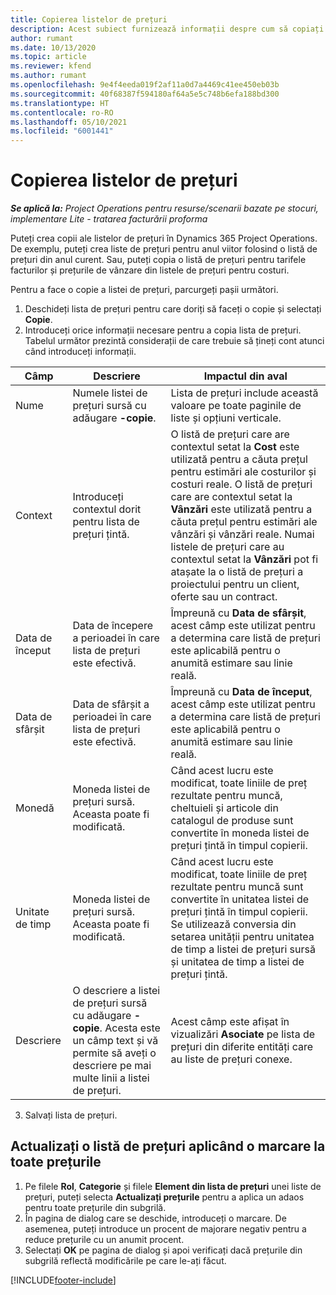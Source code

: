 ```yaml
---
title: Copierea listelor de prețuri
description: Acest subiect furnizează informații despre cum să copiați listele de prețuri în Project Operations.
author: rumant
ms.date: 10/13/2020
ms.topic: article
ms.reviewer: kfend
ms.author: rumant
ms.openlocfilehash: 9e4f4eeda019f2af11a0d7a4469c41ee450eb03b
ms.sourcegitcommit: 40f68387f594180af64a5e5c748b6efa188bd300
ms.translationtype: HT
ms.contentlocale: ro-RO
ms.lasthandoff: 05/10/2021
ms.locfileid: "6001441"
---
```

# <a name="copy-price-lists"></a>Copierea listelor de prețuri

_**Se aplică la:** Project Operations pentru resurse/scenarii bazate pe stocuri, implementare Lite - tratarea facturării proforma_

Puteți crea copii ale listelor de prețuri în Dynamics 365 Project Operations. De exemplu, puteți crea liste de prețuri pentru anul viitor folosind o listă de prețuri din anul curent.  Sau, puteți copia o listă de prețuri pentru tarifele facturilor și prețurile de vânzare din listele de prețuri pentru costuri. 

Pentru a face o copie a listei de prețuri, parcurgeți pașii următori.

1. Deschideți lista de prețuri pentru care doriți să faceți o copie și selectați **Copie**.
2. Introduceți orice informații necesare pentru a copia lista de prețuri. Tabelul următor prezintă considerații de care trebuie să țineți cont atunci când introduceți informații.

| Câmp | Descriere | Impactul din aval |
| --- | --- | --- |
| Nume | Numele listei de prețuri sursă cu adăugare **-copie**. | Lista de prețuri include această valoare pe toate paginile de liste și opțiuni verticale. |
| Context | Introduceți contextul dorit pentru lista de prețuri țintă. | O listă de prețuri care are contextul setat la **Cost** este utilizată pentru a căuta prețul pentru estimări ale costurilor și costuri reale. O listă de prețuri care are contextul setat la **Vânzări** este utilizată pentru a căuta prețul pentru estimări ale vânzări și vânzări reale. Numai listele de prețuri care au contextul setat la **Vânzări** pot fi atașate la o listă de prețuri a proiectului pentru un client, oferte sau un contract. |
| Data de început | Data de începere a perioadei în care lista de prețuri este efectivă. | Împreună cu **Data de sfârșit**, acest câmp este utilizat pentru a determina care listă de prețuri este aplicabilă pentru o anumită estimare sau linie reală. |
| Data de sfârșit | Data de sfârșit a perioadei în care lista de prețuri este efectivă. | Împreună cu **Data de început**, acest câmp este utilizat pentru a determina care listă de prețuri este aplicabilă pentru o anumită estimare sau linie reală. |
| Monedă | Moneda listei de prețuri sursă. Aceasta poate fi modificată. | Când acest lucru este modificat, toate liniile de preț rezultate pentru muncă, cheltuieli și articole din catalogul de produse sunt convertite în moneda listei de prețuri țintă în timpul copierii. |
| Unitate de timp | Moneda listei de prețuri sursă. Aceasta poate fi modificată. | Când acest lucru este modificat, toate liniile de preț rezultate pentru muncă sunt convertite în unitatea listei de prețuri țintă în timpul copierii. Se utilizează conversia din setarea unității pentru unitatea de timp a listei de prețuri sursă și unitatea de timp a listei de prețuri țintă. |
| Descriere | O descriere a listei de prețuri sursă cu adăugare **-copie**. Acesta este un câmp text și vă permite să aveți o descriere pe mai multe linii a listei de prețuri. | Acest câmp este afișat în vizualizări **Asociate** pe lista de prețuri din diferite entități care au liste de prețuri conexe. |

3. Salvați lista de prețuri. 

## <a name="update-a-price-list-by-applying-a-mark-up-to-all-the-prices"></a>Actualizați o listă de prețuri aplicând o marcare la toate prețurile

1. Pe filele **Rol**, **Categorie** și filele **Element din lista de prețuri** unei liste de prețuri, puteți selecta **Actualizați prețurile** pentru a aplica un adaos pentru toate prețurile din subgrilă. 
2. În pagina de dialog care se deschide, introduceți o marcare. De asemenea, puteți introduce un procent de majorare negativ pentru a reduce prețurile cu un anumit procent. 
3. Selectați **OK** pe pagina de dialog și apoi verificați dacă prețurile din subgrilă reflectă modificările pe care le-ați făcut.


[!INCLUDE[footer-include](../includes/footer-banner.md)]